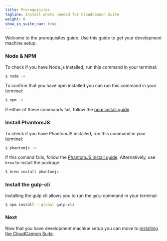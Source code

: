 ```yaml
---
title: Prerequisites
tagline: Install whats needed for CloudCannon Suite
weight: 0
show_in_suite_nav: true
---
```


Welcome to the prerequisites guide. Use this guide to get your development machine setup.

### Node & NPM

To check if you have Node.js installed, run this command in your terminal:

```sh
$ node -v
```

To confirm that you have npm installed you can run this command in your terminal:

```sh
$ npm -v
```

If either of these commands fail, follow the [npm install guide](https://www.npmjs.com/get-npm).

### Install PhantomJS

To check if you have PhantomJS installed, run this command in your terminal:

```sh
$ phantomjs -v
```

If this comand fails, follow the [PhantomJS install guide](http://phantomjs.org/download.html). Alternatively, use `brew` to install the package.

```sh
$ brew install phantomjs
```

### Install the gulp-cli

Installing the gulp cli allows you to run the `gulp` command in your terminal:

```sh
$ npm install --global gulp-cli
```

### Next

Now that you have development machine setup you can move to [installing the CloudCannon Suite](/install).